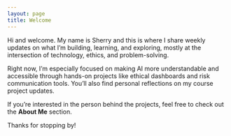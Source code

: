 ```yaml
---
layout: page
title: Welcome
---
```


Hi and welcome. My name is Sherry and this is where I share weekly updates on what I’m building, learning, and exploring, mostly at the intersection of technology, ethics, and problem-solving.

Right now, I’m especially focused on making AI more understandable and accessible through hands-on projects like ethical dashboards and risk communication tools. You’ll also find personal reflections on my course project updates.

If you’re interested in the person behind the projects, feel free to check out the **About Me** section.

Thanks for stopping by!
